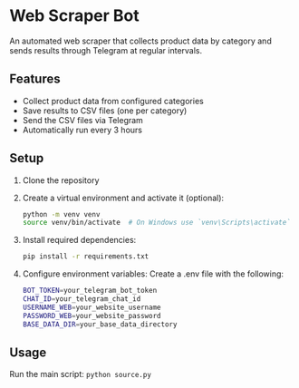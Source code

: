 # Web Scraper Bot

An automated web scraper that collects product data by category and sends results through Telegram at regular intervals.

## Features

- Collect product data from configured categories
- Save results to CSV files (one per category)
- Send the CSV files via Telegram
- Automatically run every 3 hours

## Setup

1. Clone the repository

2. Create a virtual environment and activate it (optional):
    ```sh
    python -m venv venv
    source venv/bin/activate  # On Windows use `venv\Scripts\activate`
    ```

3. Install required dependencies:
    ```sh
    pip install -r requirements.txt
    ```

4. Configure environment variables: Create a .env file with the following:
    ```sh
    BOT_TOKEN=your_telegram_bot_token
    CHAT_ID=your_telegram_chat_id
    USERNAME_WEB=your_website_username
    PASSWORD_WEB=your_website_password
    BASE_DATA_DIR=your_base_data_directory
    ```

## Usage

Run the main script:
    ```
    python source.py
    ```